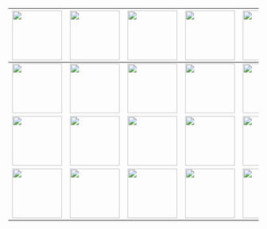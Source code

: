 

| <a href="https://vite.dev/"><img src="https://vite.dev/logo.svg" width="100"></a>   | <a href="https://prettier.io"><img src="https://prettier.io/icon.png" width="100"></a>  | <a><img src="https://eslint.org/icon-512.png" width="100"></a>   | <a><img src="https://babeljs.io/img/babel.svg" width="100"></a>  | <a><img src="https://vuejs.org/images/logo.png" width="100"></a> |
| --- | --- | ---  | --- | --- |
|  <a><img src="https://docs.npmjs.com/icons/icon-144x144.png" width="100"></a>  | <a><img src="https://pnpm.io/img/pnpm-no-name-with-frame.svg" width="100"></a> | <a><img src="https://www.typescriptlang.org/icons/icon-144x144.png" width="100"></a> | <a><img src="https://www.nodejs.com.cn/assets/images/logo.svg" width="100"></a> | <a><img src="https://yarnpkg.com/img/yarn-favicon.svg" width="100"></a> |
|  <a><img src="https://axios-http.com/assets/logo.svg" width="100"></a>  | <a><img src="https://editorconfig.org/logo.png" width="100"></a> | <a><img src="https://git-scm.com/images/logo@2x.png" width="100"></a> | <a><img src="https://code.visualstudio.com/assets/apple-touch-icon.png" width="100"></a> | <a><img src="https://rollupjs.org/rollup-logo.svg" width="100"></a> |
|  <a><img src="https://webpack.js.org/icon_192x192.png" width="100"></a>  | <a><img src="https://vitest.dev/logo.svg" width="100"></a> | <a><img src="https://playwright.dev/img/playwright-logo.svg" width="100"></a> | <a><img src="https://tailwindcss.com/favicons/apple-touch-icon.png" width="100"></a> | <a><img src="https://mintcdn.com/cursor/E7JVsKUF5L-IiJRB/images/logo/app-logo.svg?fit=max&auto=format&n=E7JVsKUF5L-IiJRB&q=85&s=dc18831b757d2de129d2e5de23467c21" width="100"></a> |

